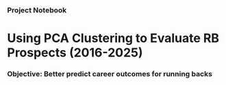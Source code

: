 ### Project Notebook
# Using PCA Clustering to Evaluate RB Prospects (2016-2025)
### Objective: Better predict career outcomes for running backs
